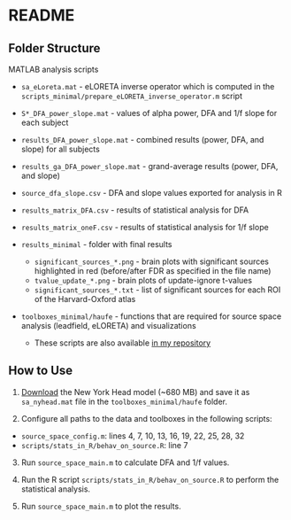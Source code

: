 # README

## Folder Structure
MATLAB analysis scripts

  * `sa_eLoreta.mat` - eLORETA inverse operator which is computed in the `scripts_minimal/prepare_eLORETA_inverse_operator.m` script
  * `S*_DFA_power_slope.mat` - values of alpha power, DFA and 1/f slope for each subject
  * `results_DFA_power_slope.mat` - combined results (power, DFA, and slope) for all subjects
  * `results_ga_DFA_power_slope.mat` - grand-average results (power, DFA, and slope)
  * `source_dfa_slope.csv` - DFA and slope values exported for analysis in R
  * `results_matrix_DFA.csv` - results of statistical analysis for DFA
  * `results_matrix_oneF.csv` - results of statistical analysis for 1/f slope
  
* `results_minimal` - folder with final results

  * `significant_sources_*.png` - brain plots with significant sources highlighted in red (before/after FDR as specified in the file name)
  * `tvalue_update_*.png` - brain plots of update-ignore t-values 
  * `significant_sources_*.txt` - list of significant sources for each ROI of the Harvard-Oxford atlas


* `toolboxes_minimal/haufe` - functions that are required for source space analysis (leadfield, eLORETA) and visualizations

  * These scripts are also available [in my repository](https://github.com/ctrltz/bci-brain-connectivity/tree/master/toolboxes/haufe)
  
## How to Use

1. [Download](https://www.parralab.org/nyhead/sa_nyhead.mat) the New York 
Head model (~680 MB) and save it as `sa_nyhead.mat` file in the `toolboxes_minimal/haufe` 
folder.

2. Configure all paths to the data and toolboxes in the following scripts:

* `source_space_config.m`: lines 4, 7, 10, 13, 16, 19, 22, 25, 28, 32
* `scripts/stats_in_R/behav_on_source.R`: line 7

3. Run `source_space_main.m` to calculate DFA and 1/f values.

4. Run the R script `scripts/stats_in_R/behav_on_source.R` to perform the statistical analysis.

5. Run `source_space_main.m` to plot the results.
